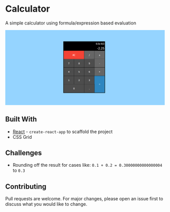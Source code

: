 
# Calculator

A simple calculator using formula/expression based evaluation

![(calculator.png)](https://github.com/13thThief/javascript-calculator/blob/master/calculator.PNG)

## Built With

- [React](https://github.com/facebook/create-react-app) - `create-react-app` to scaffold the project
- CSS Grid

## Challenges

- Rounding off the result for cases like: `0.1 + 0.2 = 0.30000000000000004` to `0.3`

## Contributing

Pull requests are welcome. For major changes, please open an issue first to discuss what you would like to change.

